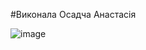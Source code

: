 #Виконала Осадча Анастасія

![image](https://user-images.githubusercontent.com/85665419/123404859-f4ec8100-d5b1-11eb-9588-250ef5ee96bd.png)

